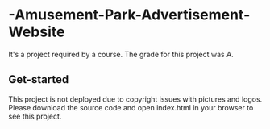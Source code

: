 # -Amusement-Park-Advertisement-Website
It's a project required by a course. The grade for this project was A.

## Get-started
This project is not deployed due to copyright issues with pictures and logos. Please download the source code and open index.html in your browser to see this project.
